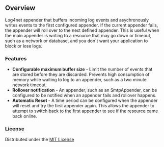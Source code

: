 ## Overview
Log4net appender that buffers incoming log events and asychronously writes events to the first configured appender. If the current appender fails, the appender will roll over to the next defined appender. This is useful when the main appender is writing to a resource that may go down or timeout, such as a network or database, and you don't want your application to block or lose logs.

### Features
* **Configurable maximum buffer size** - Limit the number of events that are stored before they are discarded. Prevents high consumption of memory while waiting to log to an appender, such as a two minute network timeout.
* **Rollover notification** - An appender, such as an SmtpAppender, can be configured to be notified when an appender fails and rollover happens.
* **Automatic Reset** - A time period can be configured when the appender will reset and try the first appender again. This allows the appender to attempt to switch back to the first appender to see if the resource came back online.

### License
Distributed under the [MIT License](http://opensource.org/licenses/mit-license.php)
